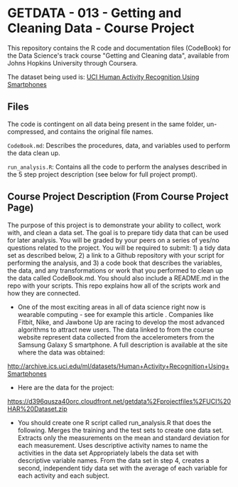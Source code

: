 GETDATA - 013 - Getting and Cleaning Data - Course Project
==========================================

This repository contains the R code and documentation files (CodeBook) for the Data Science's track course "Getting and Cleaning data", available from Johns Hopkins University through Coursera.

The dataset being used is: [UCI Human Activity Recognition Using Smartphones](http://archive.ics.uci.edu/ml/datasets/Human+Activity+Recognition+Using+Smartphones)

## Files

The code is contingent on all data being present in the same folder, un-compressed, and contains the original file names.

`CodeBook.md`: Describes the procedures, data, and variables used to perform the data clean up.

`run_analysis.R`: Contains all the code to perform the analyses described in the 5 step project description (see below for full project prompt).

## Course Project Description (From Course Project Page)

The purpose of this project is to demonstrate your ability to collect, work with, and clean a data set. The goal is to prepare tidy data that can be used for later analysis. You will be graded by your peers on a series of yes/no questions related to the project. You will be required to submit: 1) a tidy data set as described below, 2) a link to a Github repository with your script for performing the analysis, and 3) a code book that describes the variables, the data, and any transformations or work that you performed to clean up the data called CodeBook.md. You should also include a README.md in the repo with your scripts. This repo explains how all of the scripts work and how they are connected.  

* One of the most exciting areas in all of data science right now is wearable computing - see for example this article . Companies like Fitbit, Nike, and Jawbone Up are racing to develop the most advanced algorithms to attract new users. The data linked to from the course website represent data collected from the accelerometers from the Samsung Galaxy S smartphone. A full description is available at the site where the data was obtained: 

http://archive.ics.uci.edu/ml/datasets/Human+Activity+Recognition+Using+Smartphones 

* Here are the data for the project: 

https://d396qusza40orc.cloudfront.net/getdata%2Fprojectfiles%2FUCI%20HAR%20Dataset.zip 

* You should create one R script called run_analysis.R that does the following. 
Merges the training and the test sets to create one data set.
Extracts only the measurements on the mean and standard deviation for each measurement. 
Uses descriptive activity names to name the activities in the data set
Appropriately labels the data set with descriptive variable names. 
From the data set in step 4, creates a second, independent tidy data set with the average of each variable for each activity and each subject.
